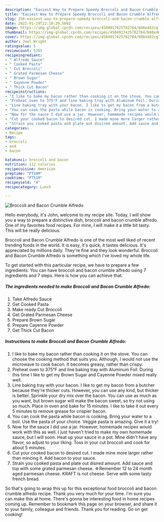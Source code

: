```yaml
---
description: "Easiest Way to Prepare Speedy Broccoli and Bacon Crumble Alfredo"
title: "Easiest Way to Prepare Speedy Broccoli and Bacon Crumble Alfredo"
slug: 256-easiest-way-to-prepare-speedy-broccoli-and-bacon-crumble-alfredo
date: 2022-01-19T22:10:29.509Z
image: https://img-global.cpcdn.com/recipes/4504917425782784/680x482cq70/broccoli-and-bacon-crumble-alfredo-recipe-main-photo.jpg
thumbnail: https://img-global.cpcdn.com/recipes/4504917425782784/680x482cq70/broccoli-and-bacon-crumble-alfredo-recipe-main-photo.jpg
cover: https://img-global.cpcdn.com/recipes/4504917425782784/680x482cq70/broccoli-and-bacon-crumble-alfredo-recipe-main-photo.jpg
author: Joel Wright
ratingvalue: 5
reviewcount: 5265
recipeingredient:
- " Alfredo Sauce"
- " Cooked Pasta"
- " Cut Broccoli"
- " Grated Parmesan Cheese"
- " Brown Sugar"
- " Cayenne Powder"
- " Thick Cut Bacon"
recipeinstructions:
- "I like to bake my bacon rather than cooking it on the stove. You can choose the cooking method that suits you. Although, I would not use the microwave to cook bacon. It becomes greasy, rather than crispy."
- "Preheat oven to 375°F and line baking tray with Aluminum Foil. During this time I like to get my Brown Sugar and Cayenne Powder mixed really well."
- "Line baking tray with your bacon. I like to get my bacon from a butcher because they&#39;re thicker cuts. However, you can use any kind, but thicker is better. Sprinkle your dry mix over the bacon. You can use as much as you want, but brown sugar will make the bacon sweet, so try not using so much. Place in oven and bake for 15 minutes. I like to take it out every 5 minutes to remove grease for crispier bacon."
- "You can cook the pasta while bacon is cooking. Bring your water to a boil. Use the pasta of your choice. Veggie pasta is amazing. Give it a try!"
- "Now for the sauce I did use a jar. However, homemade recipes would work with this as well. I just haven&#39;t tried to make my own homemade sauce, but I will soon. Heat up your sauce in a pot. Mine didn&#39;t have any flavor, so adjust to your liking. Toss in your cut broccoli and cook for about 5 minutes."
- "Cut your cooked bacon to desired cut. I made mine more larger rather than mincing it. Add bacon to your sauce."
- "Strain you cooked pasta and plate out disired amount. Add sauce and top with some grated parmesan cheese. ☆Remember 12 to 24 month aged parmesan cheese. KRAFT is not cheese. Serve with some tasty french bread."
categories:
- Recipe
tags:
- broccoli
- and
- bacon

katakunci: broccoli and bacon 
nutrition: 112 calories
recipecuisine: American
preptime: "PT10M"
cooktime: "PT51M"
recipeyield: "4"
recipecategory: Lunch

---
```



![Broccoli and Bacon Crumble Alfredo](https://img-global.cpcdn.com/recipes/4504917425782784/680x482cq70/broccoli-and-bacon-crumble-alfredo-recipe-main-photo.jpg)

Hello everybody, it's John, welcome to my recipe site. Today, I will show you a way to prepare a distinctive dish, broccoli and bacon crumble alfredo. One of my favorites food recipes. For mine, I will make it a little bit tasty. This will be really delicious.

Broccoli and Bacon Crumble Alfredo is one of the most well liked of recent trending foods in the world. It is easy, it's quick, it tastes delicious. It's appreciated by millions daily. They're fine and they look wonderful. Broccoli and Bacon Crumble Alfredo is something which I've loved my whole life.




To get started with this particular recipe, we have to prepare a few ingredients. You can have broccoli and bacon crumble alfredo using 7 ingredients and 7 steps. Here is how you can achieve that.

<!--inarticleads1-->

##### The ingredients needed to make Broccoli and Bacon Crumble Alfredo:

1. Take  Alfredo Sauce
1. Get  Cooked Pasta
1. Make ready  Cut Broccoli
1. Get  Grated Parmesan Cheese
1. Prepare  Brown Sugar
1. Prepare  Cayenne Powder
1. Get  Thick Cut Bacon




<!--inarticleads2-->

##### Instructions to make Broccoli and Bacon Crumble Alfredo:

1. I like to bake my bacon rather than cooking it on the stove. You can choose the cooking method that suits you. Although, I would not use the microwave to cook bacon. It becomes greasy, rather than crispy.
1. Preheat oven to 375°F and line baking tray with Aluminum Foil. During this time I like to get my Brown Sugar and Cayenne Powder mixed really well.
1. Line baking tray with your bacon. I like to get my bacon from a butcher because they&#39;re thicker cuts. However, you can use any kind, but thicker is better. Sprinkle your dry mix over the bacon. You can use as much as you want, but brown sugar will make the bacon sweet, so try not using so much. Place in oven and bake for 15 minutes. I like to take it out every 5 minutes to remove grease for crispier bacon.
1. You can cook the pasta while bacon is cooking. Bring your water to a boil. Use the pasta of your choice. Veggie pasta is amazing. Give it a try!
1. Now for the sauce I did use a jar. However, homemade recipes would work with this as well. I just haven&#39;t tried to make my own homemade sauce, but I will soon. Heat up your sauce in a pot. Mine didn&#39;t have any flavor, so adjust to your liking. Toss in your cut broccoli and cook for about 5 minutes.
1. Cut your cooked bacon to desired cut. I made mine more larger rather than mincing it. Add bacon to your sauce.
1. Strain you cooked pasta and plate out disired amount. Add sauce and top with some grated parmesan cheese. ☆Remember 12 to 24 month aged parmesan cheese. KRAFT is not cheese. Serve with some tasty french bread.




So that's going to wrap this up for this exceptional food broccoli and bacon crumble alfredo recipe. Thank you very much for your time. I'm sure you can make this at home. There's gonna be interesting food in home recipes coming up. Remember to bookmark this page on your browser, and share it to your family, colleague and friends. Thank you for reading. Go on get cooking!
